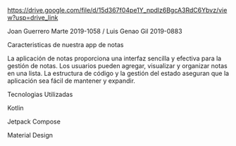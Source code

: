 https://drive.google.com/file/d/15d367f04pe1Y_npdlz6BgcA3RdC6Ybvz/view?usp=drive_link

Joan Guerrero Marte 2019-1058 / Luis Genao Gil 2019-0883


Caracteristicas de nuestra app de notas


La aplicación de notas proporciona una interfaz sencilla y efectiva para la gestión de notas. Los usuarios pueden agregar, visualizar y organizar notas en una lista. La estructura de código y la gestión del estado aseguran que la aplicación sea fácil de mantener y expandir. 

Tecnologias Utilizadas

Kotlin

Jetpack Compose

Material Design
